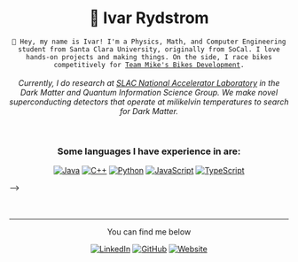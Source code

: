<h1 align = "center"><b>🌌 Ivar Rydstrom</b></h1>

<p align="center"><code>👀 Hey, my name is Ivar! I'm a Physics, Math, and Computer Engineering student from Santa Clara University, originally from SoCal. I love hands-on projects and making things. On the side, I race bikes competitively for <a href='https://www.instagram.com/tmbequator/'>Team Mike's Bikes Development</a>.</code><br><br><em>Currently, I do research at <a href='https://www6.slac.stanford.edu/'>SLAC National Accelerator Laboratory</a> in the Dark Matter and Quantum Information Science Group. We make novel superconducting detectors that operate at milikelvin temperatures to search for Dark Matter.</em></p>

<br>
<!--
<!-- ## Programming Languages -->
<h3 align="center">Some languages I have experience in are:</h3>
<p align="center">
  <a href="https://github.com/Raymond-exe?tab=repositories&language=java"><img alt="Java" src="https://img.shields.io/badge/Java-F80000?style=for-the-badge&logo=openjdk&logoColor=white"></a>
  <a href="https://cplusplus.com"><img alt="C++" src="https://img.shields.io/badge/C%2B%2B-00599C?style=for-the-badge&logo=cplusplus&logoColor=white"></a>
  <a href="https://www.python.org"><img alt="Python" src="https://img.shields.io/badge/Python-yellow?style=for-the-badge&logo=Python&logoColor=white"></a>
  <a href="https://github.com/Raymond-exe?tab=repositories&language=javascript"><img alt="JavaScript" src="https://img.shields.io/badge/JavaScript-limegreen?style=for-the-badge&logo=javascript&logoColor=white"></a>
  <a href="https://www.typescriptlang.org"><img alt="TypeScript" src="https://img.shields.io/badge/TypeScript-3178C6?style=for-the-badge&logo=typescript&logoColor=white"></a>
</p>
-->

<br>

<!-- ## Technologies -->

<!--
<h3 align="center">Software and hardware skills:</h3>
<p align="center">
  <a href="https://www.blender.org"><img alt="Blender 3D" src="https://img.shields.io/badge/Blender_3D-F5792A?style=for-the-badge&logo=blender&logoColor=white"></a>
  <a href="https://nodejs.org"><img alt="Node.js" src="https://img.shields.io/badge/Node.js-339933?style=for-the-badge&logo=node.js&logoColor=white"></a>
  <a href="https://threejs.org"><img alt="Three.js" src="https://img.shields.io/badge/Three.js-FFFFFF?style=for-the-badge&logo=three.js&logoColor=black"></a>
  <a href="https://www.raspberrypi.org"><img alt="Raspberry Pi" src="https://img.shields.io/badge/Raspberry_Pi-A22846?style=for-the-badge&logo=raspberrypi&logoColor=white"></a>
  <a href="https://www.arduino.cc"><img alt="Arduino" src="https://img.shields.io/badge/Arduino-00979D?style=for-the-badge&logo=arduino&logoColor=white"></a>
</p>
-->

<br>

<br>

---

<p align="center">You can find me below</p>
<p align="center">
  <a href="https://www.linkedin.com/in/ivar-rydstrom/"><img alt="LinkedIn" src="https://img.shields.io/badge/LinkedIn-0A66C2?style=for-the-badge&logo=linkedin&logoColor=white"></a>
  <a href="https://github.com/Ivar-Rydstrom"><img alt="GitHub" src="https://img.shields.io/badge/GitHub-181717?style=for-the-badge&logo=github&logoColor=white"></a>
  <a href="https://Ivar-Rydstrom.github.io"><img alt="Website" src="https://img.shields.io/badge/Website-CC0000?style=for-the-badge&logo=jekyll&logoColor=white"></a>
</p>
